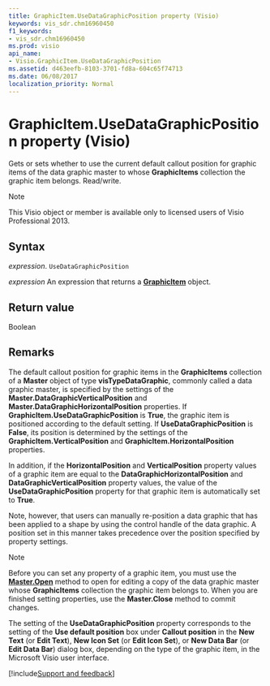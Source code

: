 ```yaml
---
title: GraphicItem.UseDataGraphicPosition property (Visio)
keywords: vis_sdr.chm16960450
f1_keywords:
- vis_sdr.chm16960450
ms.prod: visio
api_name:
- Visio.GraphicItem.UseDataGraphicPosition
ms.assetid: d463eefb-8103-3701-fd8a-604c65f74713
ms.date: 06/08/2017
localization_priority: Normal
---
```



# GraphicItem.UseDataGraphicPosition property (Visio)

Gets or sets whether to use the current default callout position for graphic items of the data graphic master to whose **GraphicItems** collection the graphic item belongs. Read/write.


> [!NOTE] 
> This Visio object or member is available only to licensed users of Visio Professional 2013.


## Syntax

_expression_. `UseDataGraphicPosition`

 _expression_ An expression that returns a **[GraphicItem](Visio.GraphicItem.md)** object.


## Return value

Boolean


## Remarks

The default callout position for graphic items in the **GraphicItems** collection of a **Master** object of type **visTypeDataGraphic**, commonly called a data graphic master, is specified by the settings of the **Master.DataGraphicVerticalPosition** and **Master.DataGraphicHorizontalPosition** properties. If **GraphicItem.UseDataGraphicPosition** is **True**, the graphic item is positioned according to the default setting. If **UseDataGraphicPosition** is **False**, its position is determined by the settings of the **GraphicItem.VerticalPosition** and **GraphicItem.HorizontalPosition** properties.

In addition, if the **HorizontalPosition** and **VerticalPosition** property values of a graphic item are equal to the **DataGraphicHorizontalPosition** and **DataGraphicVerticalPosition** property values, the value of the **UseDataGraphicPosition** property for that graphic item is automatically set to **True**.

Note, however, that users can manually re-position a data graphic that has been applied to a shape by using the control handle of the data graphic. A position set in this manner takes precedence over the position specified by property settings.


> [!NOTE] 
> Before you can set any property of a graphic item, you must use the **[Master.Open](Visio.Master.Open.md)** method to open for editing a copy of the data graphic master whose **GraphicItems** collection the graphic item belongs to. When you are finished setting properties, use the **Master.Close** method to commit changes.

The setting of the **UseDataGraphicPosition** property corresponds to the setting of the **Use default position** box under **Callout position** in the **New Text** (or **Edit Text**), **New Icon Set** (or **Edit Icon Set**), or **New Data Bar** (or **Edit Data Bar**) dialog box, depending on the type of the graphic item, in the Microsoft Visio user interface.

[!include[Support and feedback](~/includes/feedback-boilerplate.md)]